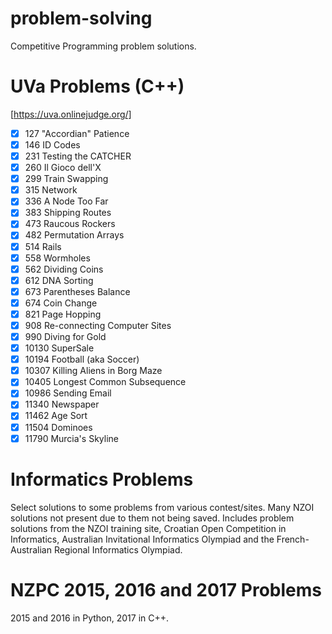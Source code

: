 # problem-solving
Competitive Programming problem solutions.
# UVa Problems (C++)
[https://uva.onlinejudge.org/]
- [x] 127 "Accordian" Patience
- [x] 146 ID Codes
- [x] 231 Testing the CATCHER
- [x] 260 Il Gioco dell'X
- [x] 299 Train Swapping
- [x] 315 Network
- [x] 336 A Node Too Far
- [x] 383 Shipping Routes
- [x] 473 Raucous Rockers
- [x] 482 Permutation Arrays
- [x] 514 Rails
- [x] 558 Wormholes
- [x] 562 Dividing Coins
- [x] 612 DNA Sorting
- [x] 673 Parentheses Balance
- [x] 674 Coin Change
- [x] 821 Page Hopping
- [x] 908 Re-connecting Computer Sites
- [x] 990 Diving for Gold
- [x] 10130 SuperSale
- [x] 10194 Football (aka Soccer)
- [x] 10307 Killing Aliens in Borg Maze
- [x] 10405 Longest Common Subsequence
- [x] 10986 Sending Email
- [x] 11340 Newspaper
- [x] 11462 Age Sort
- [x] 11504 Dominoes
- [x] 11790 Murcia's Skyline

# Informatics Problems
Select solutions to some problems from various contest/sites. Many NZOI solutions not present due to them not being saved.
Includes problem solutions from the NZOI training site, Croatian Open Competition in Informatics, Australian Invitational Informatics Olympiad and the French-Australian Regional Informatics Olympiad.

# NZPC 2015, 2016 and 2017 Problems
2015 and 2016 in Python, 2017 in C++.
